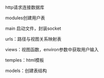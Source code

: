 http请求连接数据库

modules创建用户表

main 启动文件，封装socket

urls：路径与视图关系映射表

views：视图函数，environ参数中获取用户输入

temples：html模板

models：创建表结构